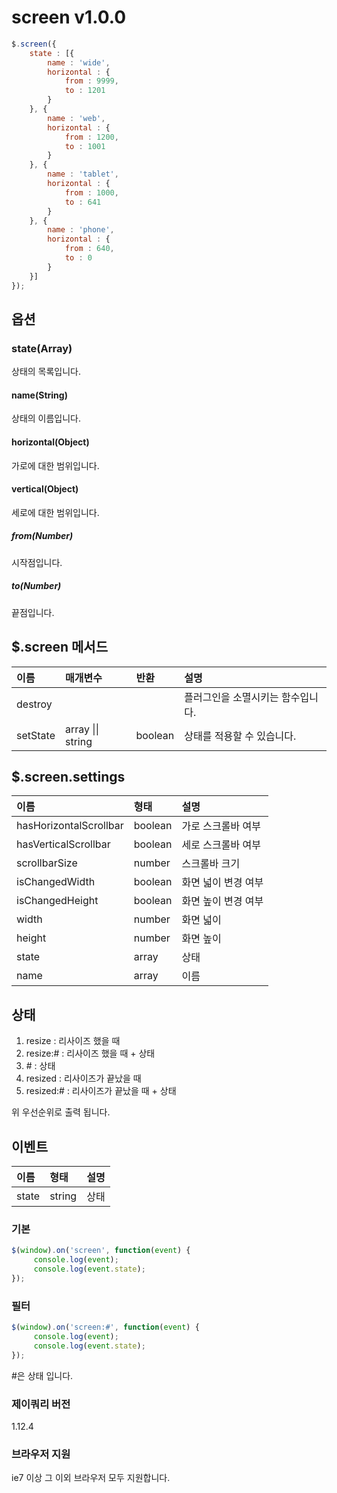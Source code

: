 # screen v1.0.0
````javascript
$.screen({
    state : [{
        name : 'wide',
        horizontal : {
            from : 9999,
            to : 1201
        }
    }, {
        name : 'web',
        horizontal : {
            from : 1200,
            to : 1001
        }
    }, {
        name : 'tablet',
        horizontal : {
            from : 1000,
            to : 641
        }
    }, {
        name : 'phone',
        horizontal : {
            from : 640,
            to : 0
        }
    }]
});
````

## 옵션

### state(Array)
상태의 목록입니다.

#### name(String)
상태의 이름입니다.

#### horizontal(Object)
가로에 대한 범위입니다.

#### vertical(Object)
세로에 대한 범위입니다.

##### from(Number)
시작점입니다.

##### to(Number)
끝점입니다.

## $.screen 메서드

이름 | 매개변수 | 반환 | 설명
| :-- | :---- | :-- | :-- |
destroy | | | 플러그인을 소멸시키는 함수입니다.
setState | array \|\| string | boolean | 상태를 적용할 수 있습니다.

## $.screen.settings

이름 | 형태 | 설명
| :-- | :-- | :-- |
hasHorizontalScrollbar | boolean | 가로 스크롤바 여부
hasVerticalScrollbar | boolean | 세로 스크롤바 여부
scrollbarSize | number | 스크롤바 크기
isChangedWidth | boolean | 화면 넓이 변경 여부
isChangedHeight | boolean | 화면 높이 변경 여부
width | number | 화면 넓이
height | number | 화면 높이
state | array | 상태
name | array | 이름
                    
## 상태
1. resize : 리사이즈 했을 때
2. resize:# : 리사이즈 했을 때 + 상태
3. \# : 상태
4. resized  : 리사이즈가 끝났을 때
5. resized:# : 리사이즈가 끝났을 때 + 상태

위 우선순위로 출력 됩니다.

## 이벤트

이름 | 형태 | 설명
| :-- | :-- | :-- |
state | string | 상태

### 기본
````javascript
$(window).on('screen', function(event) {
     console.log(event);
     console.log(event.state);
});
````

### 필터
````javascript
$(window).on('screen:#', function(event) {
     console.log(event);
     console.log(event.state);
});
````

\#은 상태 입니다.

### 제이쿼리 버전
1.12.4

### 브라우저 지원
ie7 이상 그 이외 브라우저 모두 지원합니다.